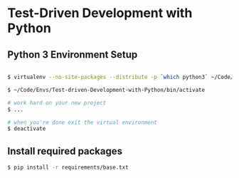 # Test-Driven Development with Python

## Python 3 Environment Setup

```bash

$ virtualenv --no-site-packages --distribute -p `which python3` ~/Code/Envs/Test-driven-Development-with-Python/

$ ~/Code/Envs/Test-driven-Development-with-Python/bin/activate

# work hard on your new project
$ ...

# when you're done exit the virtual environment
$ deactivate

```

## Install required packages

```bash
$ pip install -r requirements/base.txt
```
